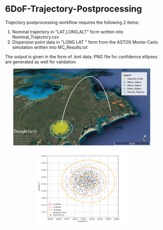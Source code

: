 # 6DoF-Trajectory-Postprocessing

Trajectory postprocessing workflow requires the following 2 items:
1. Nominal trajectory in "LAT,LONG,ALT" form written into Nominal_Trajectory.csv
2. Dispersion point data in "LONG LAT <etc>" form from the ASTOS Monte-Carlo simulation written into MC_Results.txt

The output is given in the form of .kml data. PNG file for confidence ellipses are generated as well for validation.

<p align="middle">
  <img src="KML_Visualization.jpg" width="450">
  <img src="/Postprocessing/Data/Nominal/Ellipse_MC.png" width="300"> 
</p>
